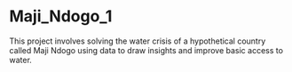 # Maji_Ndogo_1
This project involves solving the water crisis of a hypothetical country called Maji Ndogo using data to draw insights and improve basic access to water.
